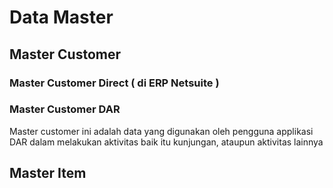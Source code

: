 # Data Master

## Master Customer

### Master Customer Direct ( di ERP Netsuite )



### Master Customer DAR

Master customer ini adalah data yang digunakan oleh pengguna applikasi DAR dalam melakukan aktivitas baik itu kunjungan, ataupun aktivitas lainnya



## Master Item



